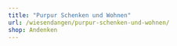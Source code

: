 ```yaml
---
title: "Purpur Schenken und Wohnen"
url: /wiesendangen/purpur-schenken-und-wohnen/
shop: Andenken
---
```

